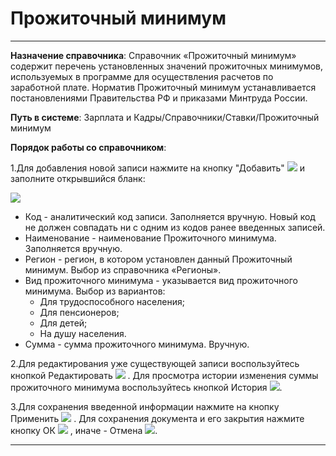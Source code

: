 ﻿#  Прожиточный минимум
_ _ _ _ _ _


**Назначение справочника**: Справочник «Прожиточный минимум» содержит перечень установленных значений прожиточных минимумов, используемых в программе для осуществления расчетов по заработной плате. Норматив Прожиточный минимум устанавливается постановлениями Правительства РФ и приказами Минтруда России.

**Путь в системе**: Зарплата и Кадры/Справочники/Ставки/Прожиточный минимум

**Порядок работы со справочником**:

1.Для добавления новой записи нажмите на кнопку "Добавить" ![](topic:Com.AddFiles.Buttons.Btn_Add.png) и заполните открывшийся бланк:

![](topic:.AddFiles.Screenshot_3126.jpg)

* Код - аналитический код записи. Заполняется вручную. Новый код не должен совпадать ни с одним из кодов ранее введенных записей.
* Наименование - наименование Прожиточного минимума. Заполняется вручную.
* Регион - регион, в котором установлен данный Прожиточный минимум. Выбор из справочника «Регионы».
* Вид прожиточного минимума - указывается вид прожиточного минимума. Выбор из вариантов:
    - Для трудоспособного населения;
    - Для пенсионеров;
    - Для детей;
    - На душу населения.
* Сумма - сумма прожиточного минимума. Вручную.

2.Для редактирования уже существующей записи воспользуйтесь кнопкой Редактировать ![](topic:Com.AddFiles.Buttons.Btn_Edit.png) .  Для просмотра истории изменения суммы прожиточного минимума воспользуйтесь кнопкой История ![](topic:Com.AddFiles.Btn_History.png).

3.Для сохранения введенной информации нажмите на кнопку Применить ![](topic:Com.AddFiles.Buttons.Btn_OK.png)  . Для сохранения документа и его закрытия нажмите кнопку ОК ![](topic:Com.AddFiles.Buttons.Btn_Post.png) , иначе - Отмена ![](topic:Com.AddFiles.Buttons.Btn_CloseCancel.png).

_ _ _  _
